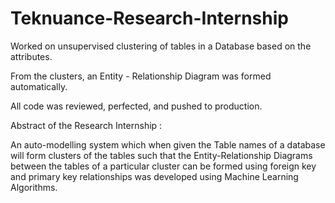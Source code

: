 # Teknuance-Research-Internship
Worked on unsupervised clustering of tables in a Database based on the attributes. 

From the clusters, an Entity - Relationship Diagram was formed automatically. 

All code was reviewed, perfected, and pushed to production.

Abstract of the Research Internship :

An auto-modelling system which when given the Table names of
a database will form clusters of the tables such that the Entity-Relationship
Diagrams between the tables of a particular cluster can be formed using foreign
key and primary key relationships was developed using Machine Learning Algorithms.
